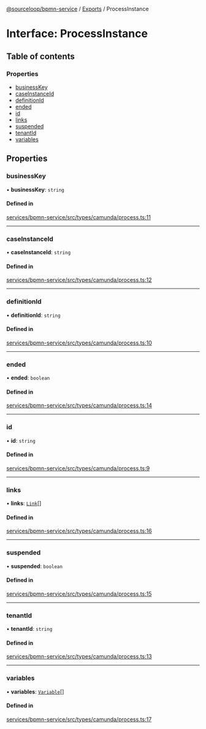 [@sourceloop/bpmn-service](../README.md) / [Exports](../modules.md) / ProcessInstance

# Interface: ProcessInstance

## Table of contents

### Properties

- [businessKey](ProcessInstance.md#businesskey)
- [caseInstanceId](ProcessInstance.md#caseinstanceid)
- [definitionId](ProcessInstance.md#definitionid)
- [ended](ProcessInstance.md#ended)
- [id](ProcessInstance.md#id)
- [links](ProcessInstance.md#links)
- [suspended](ProcessInstance.md#suspended)
- [tenantId](ProcessInstance.md#tenantid)
- [variables](ProcessInstance.md#variables)

## Properties

### businessKey

• **businessKey**: `string`

#### Defined in

[services/bpmn-service/src/types/camunda/process.ts:11](https://github.com/sourcefuse/loopback4-microservice-catalog/blob/68ec38a2a/services/bpmn-service/src/types/camunda/process.ts#L11)

___

### caseInstanceId

• **caseInstanceId**: `string`

#### Defined in

[services/bpmn-service/src/types/camunda/process.ts:12](https://github.com/sourcefuse/loopback4-microservice-catalog/blob/68ec38a2a/services/bpmn-service/src/types/camunda/process.ts#L12)

___

### definitionId

• **definitionId**: `string`

#### Defined in

[services/bpmn-service/src/types/camunda/process.ts:10](https://github.com/sourcefuse/loopback4-microservice-catalog/blob/68ec38a2a/services/bpmn-service/src/types/camunda/process.ts#L10)

___

### ended

• **ended**: `boolean`

#### Defined in

[services/bpmn-service/src/types/camunda/process.ts:14](https://github.com/sourcefuse/loopback4-microservice-catalog/blob/68ec38a2a/services/bpmn-service/src/types/camunda/process.ts#L14)

___

### id

• **id**: `string`

#### Defined in

[services/bpmn-service/src/types/camunda/process.ts:9](https://github.com/sourcefuse/loopback4-microservice-catalog/blob/68ec38a2a/services/bpmn-service/src/types/camunda/process.ts#L9)

___

### links

• **links**: [`Link`](../modules.md#link)[]

#### Defined in

[services/bpmn-service/src/types/camunda/process.ts:16](https://github.com/sourcefuse/loopback4-microservice-catalog/blob/68ec38a2a/services/bpmn-service/src/types/camunda/process.ts#L16)

___

### suspended

• **suspended**: `boolean`

#### Defined in

[services/bpmn-service/src/types/camunda/process.ts:15](https://github.com/sourcefuse/loopback4-microservice-catalog/blob/68ec38a2a/services/bpmn-service/src/types/camunda/process.ts#L15)

___

### tenantId

• **tenantId**: `string`

#### Defined in

[services/bpmn-service/src/types/camunda/process.ts:13](https://github.com/sourcefuse/loopback4-microservice-catalog/blob/68ec38a2a/services/bpmn-service/src/types/camunda/process.ts#L13)

___

### variables

• **variables**: [`Variable`](Variable.md)[]

#### Defined in

[services/bpmn-service/src/types/camunda/process.ts:17](https://github.com/sourcefuse/loopback4-microservice-catalog/blob/68ec38a2a/services/bpmn-service/src/types/camunda/process.ts#L17)
